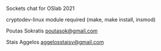 Sockets chat for OSlab 2021

cryptodev-linux module required (make, make install, insmod)


Poutas Sokratis poutasok@gmail.com

Stais Aggelos aggelosstaisv@gmail.com